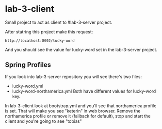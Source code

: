 # lab-3-client

Small project to act as client to #lab-3-server project.

After statring this project make this request:
```
http://localhost:8002/lucky-word
```
And you should see the value for lucky-word set in the lab-3-server project.

## Spring Profiles
If you look into lab-3-server repository you will see there's two files:
* lucky-word.yml
* lucky-word-northamerica.yml
Both have different values for lucky-word key.

In lab-3-client look at bootstrap.yml and you'll see that northamerica profile is set.
That will make you see "keterin" in web browser.
Remove the northamerica profile or remove it (fallback for default), stop and start the client and you're going to see "tobias"
